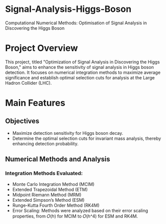 # Signal-Analysis-Higgs-Boson
Computational Numerical Methods: Optimisation of Signal Analysis in Discovering the Higgs Boson

# Project Overview
This project, titled "Optimization of Signal Analysis in Discovering the Higgs Boson," aims to enhance the sensitivity of signal analysis in Higgs boson detection. It focuses on numerical integration methods to maximize average significance and establish optimal selection cuts for analysis at the Large Hadron Collider (LHC).

# Main Features
## Objectives
- Maximize detection sensitivity for Higgs boson decay.
- Determine the optimal selection cuts for invariant mass analysis, thereby enhancing detection probability.

## Numerical Methods and Analysis
### Integration Methods Evaluated:
- Monte Carlo Integration Method (MCIM)
- Extended Trapezoidal Method (ETM)
- Midpoint Riemann Method (MRM)
- Extended Simpson’s Method (ESM)
- Runge-Kutta Fourth Order Method (RK4M)
- Error Scaling: Methods were analyzed based on their error scaling properties, from 𝑂(ℎ) for MCIM to 𝑂(ℎ^4) for ESM and RK4M.
